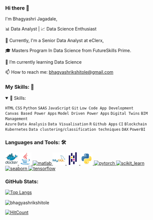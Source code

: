 ### Hi there 👋
I'm Bhagyashri Jagadale,

📊 Data Analyst | 📈 Data Science Enthusiast

💼 Currently, I'm a Senior Data Analyst at eClerx,

🎓 Masters Program In Data Science from FutureSkills Prime.

🌱 I’m currently learning Data Science

📫 How to reach me: bhagyashrikshitole@gmail.com


### My Skills: 🚀
<details open>
  <summary> 🔦 Skills: </summary>
  
`HTML` `CSS` `Python` `SAAS` `JavaScript` `Git` `Low Code App Development`  
`Canvas Based Power Apps` `Model Driven Power Apps` `Digital Twins` `BIM Management`  
`Azure` `Data Analysis` `Data Visualisation` `R` `Github Apps` `CI` `Blockchain`  
`Kubernetes` `Data clustering/classification techniques` `DAX` `PowerBI`
</details>

### Languages and Tools: 🛠️
<p align="left">
  <a href="https://www.docker.com/" target="_blank" rel="noreferrer"> <img src="https://raw.githubusercontent.com/devicons/devicon/master/icons/docker/docker-original-wordmark.svg" alt="docker" width="40" height="40"/> </a>
  <a href="https://www.java.com/" target="_blank" rel="noreferrer"> <img src="https://raw.githubusercontent.com/devicons/devicon/master/icons/java/java-original.svg" alt="java" width="40" height="40"/> </a>
  <a href="https://www.mathworks.com/" target="_blank" rel="noreferrer"> <img src="https://upload.wikimedia.org/wikipedia/commons/2/21/Matlab_Logo.png" alt="matlab" width="40" height="40"/> </a>
  <a href="https://www.mysql.com/" target="_blank" rel="noreferrer"> <img src="https://raw.githubusercontent.com/devicons/devicon/master/icons/mysql/mysql-original-wordmark.svg" alt="mysql" width="40" height="40"/> </a>
  <a href="https://pandas.pydata.org/" target="_blank" rel="noreferrer"> <img src="https://raw.githubusercontent.com/devicons/devicon/2ae2a900d2f041da66e950e4d48052658d850630/icons/pandas/pandas-original.svg" alt="pandas" width="40" height="40"/> </a>
  <a href="https://www.python.org/" target="_blank" rel="noreferrer"> <img src="https://raw.githubusercontent.com/devicons/devicon/master/icons/python/python-original.svg" alt="python" width="40" height="40"/> </a>
  <a href="https://pytorch.org/" target="_blank" rel="noreferrer"> <img src="https://www.vectorlogo.zone/logos/pytorch/pytorch-icon.svg" alt="pytorch" width="40" height="40"/> </a>
  <a href="https://scikit-learn.org/" target="_blank" rel="noreferrer"> <img src="https://upload.wikimedia.org/wikipedia/commons/0/05/Scikit_learn_logo_small.svg" alt="scikit_learn" width="40" height="40"/> </a>
  <a href="https://seaborn.pydata.org/" target="_blank" rel="noreferrer"> <img src="https://seaborn.pydata.org/_images/logo-mark-lightbg.svg" alt="seaborn" width="40" height="40"/> </a>
  <a href="https://www.tensorflow.org/" target="_blank" rel="noreferrer"> <img src="https://www.vectorlogo.zone/logos/tensorflow/tensorflow-icon.svg" alt="tensorflow" width="40" height="40"/> </a>
</p>

### GitHub Stats:

[![Top Langs](https://github-readme-stats.vercel.app/api/top-langs/?username=bhagyashrikshitole)](https://github.com/bhagyashrikshitole/github-readme-stats)

<p><img align="center" src="https://github-readme-streak-stats.herokuapp.com/?user=bhagyashrikshitole&" alt="bhagyashrikshitole" /></p>

[![HitCount](http://hits.dwyl.com/bhagyashrikshitole/bhagyashrikshitole.svg)](http://hits.dwyl.com/bhagyashrikshitole/bhagyashrikshitole)

<!--
**bhagyashrikshitole/bhagyashrikshitole** is a ✨ _special_ ✨ repository because its `README.md` (this file) appears on your GitHub profile.
-->
